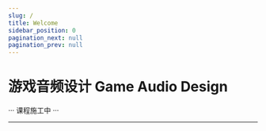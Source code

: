 ```yaml
---
slug: /
title: Welcome
sidebar_position: 0
pagination_next: null
pagination_prev: null
---
```


# 游戏音频设计 Game Audio Design

··· 课程施工中 ···

---